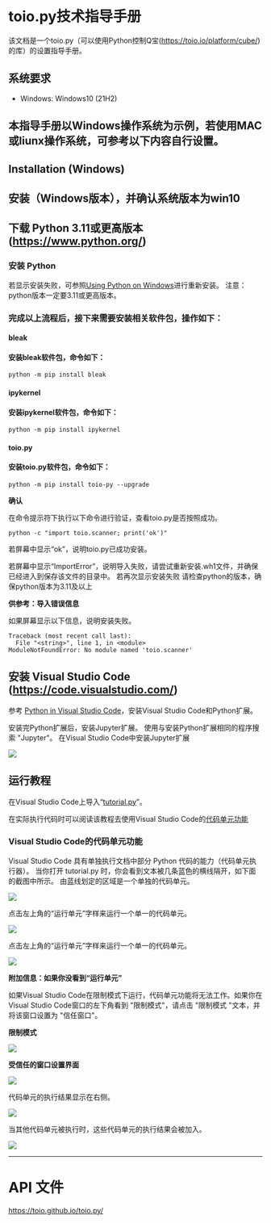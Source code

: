# toio.py技术指导手册

该文档是一个toio.py（可以使用Python控制Q宝(https://toio.io/platform/cube/)的库）的设置指导手册。

## 系统要求

- Windows: Windows10 (21H2)

## 本指导手册以Windows操作系统为示例，若使用MAC或liunx操作系统，可参考以下内容自行设置。
## Installation (Windows)
## 安装（Windows版本），并确认系统版本为win10

## 下载 Python 3.11或更高版本(https://www.python.org/)

### 安装 Python

若显示安装失败，可参照[Using Python on Windows](https://docs.python.org/3/using/windows.html)进行重新安装。
注意：python版本一定要3.11或更高版本。

### 完成以上流程后，接下来需要安装相关软件包，操作如下：

#### bleak
#### 安装bleak软件包，命令如下：

```
python -m pip install bleak
```

#### ipykernel
#### 安装ipykernel软件包，命令如下：

```
python -m pip install ipykernel
```

#### toio.py
#### 安装toio.py软件包，命令如下：

```
python -m pip install toio-py --upgrade
```

**确认**

在命令提示符下执行以下命令进行验证，查看toio.py是否按照成功。

```
python -c "import toio.scanner; print('ok')"
```

若屏幕中显示“ok”，说明toio.py已成功安装。

若屏幕中显示“ImportError”，说明导入失败，请尝试重新安装.wh1文件，并确保已经进入到保存该文件的目录中。
若再次显示安装失败
请检查python的版本，确保python版本为3.11及以上

**供参考：导入错误信息**

如果屏幕显示以下信息，说明安装失败。

```
Traceback (most recent call last):
  File "<string>", line 1, in <module>
ModuleNotFoundError: No module named 'toio.scanner'
```

## 安装 Visual Studio Code (https://code.visualstudio.com/)

参考 [Python in Visual Studio Code](https://code.visualstudio.com/docs/languages/python)，安装Visual Studio Code和Python扩展。

安装完Python扩展后，安装Jupyter扩展。
使用与安装Python扩展相同的程序搜索 "Jupyter"。
在Visual Studio Code中安装Jupyter扩展

![](image/IMG-2022-12-08-13-58-34.png)

## 运行教程

在Visual Studio Code上导入“[tutorial.py](https://github.com/toio/toio.py/releases/latest/download/tutorial.py)”。

在实际执行代码时可以阅读该教程去使用Visual Studio Code的[代码单元功能](https://code.visualstudio.com/docs/python/jupyter-support-py#_jupyter-code-cell)

### Visual Studio Code的代码单元功能

Visual Studio Code 具有单独执行文档中部分 Python 代码的能力（代码单元执行器）。
当你打开 tutorial.py 时，你会看到文本被几条蓝色的横线隔开，如下面的截图中所示。
由蓝线划定的区域是一个单独的代码单元。

![](image/IMG-2023-01-06-09-38-30.png)


点击左上角的“运行单元”字样来运行一个单一的代码单元。

![](image/IMG-2023-01-06-09-39-00.png)


点击左上角的“运行单元”字样来运行一个单一的代码单元。

![](image/IMG-2023-01-06-09-41-19.png)

**附加信息：如果你没看到“运行单元”**

如果Visual Studio Code在限制模式下运行，代码单元功能将无法工作。如果你在Visual Studio Code窗口的左下角看到 "限制模式"，请点击 "限制模式 "文本，并将该窗口设置为 "信任窗口"。

**限制模式**

![](image/IMG-2022-12-05-09-46-13.png)

**受信任的窗口设置界面**

![](image/IMG-2022-12-05-09-53-08.png)

代码单元的执行结果显示在右侧。

![](image/IMG-2023-01-06-09-39-51.png)

当其他代码单元被执行时，这些代码单元的执行结果会被加入。

![](image/IMG-2023-01-06-09-40-03.png)

---

# API 文件

https://toio.github.io/toio.py/
